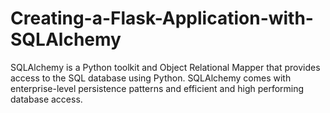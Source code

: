 # Creating-a-Flask-Application-with-SQLAlchemy
SQLAlchemy is a Python toolkit and Object Relational Mapper that provides access to the SQL database using Python. SQLAlchemy comes with enterprise-level persistence patterns and efficient and high performing database access. 
